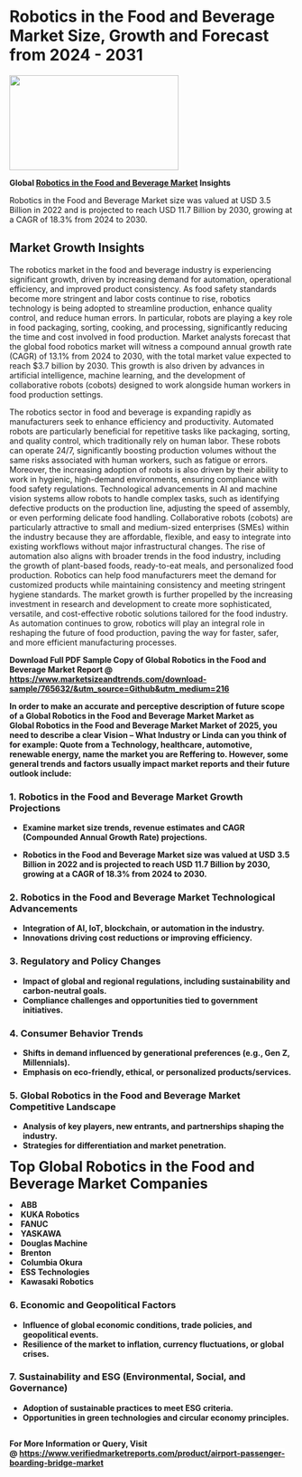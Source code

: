 <H1>Robotics in the Food and Beverage Market Size, Growth and Forecast from 2024 - 2031</H1><img class="aligncenter size-medium wp-image-584254" src="https://thirdeyenews.in/wp-content/uploads/2024/09/Global-Market-Research-300x168.jpeg" alt="" width="300" height="168" /><p><strong>Global&nbsp;<a href="https://www.marketsizeandtrends.com/download-sample/765632/&amp;utm_source=Github&utm_medium=216">Robotics in the Food and Beverage Market</a> Insights</strong></p><p>Robotics in the Food and Beverage Market size was valued at USD 3.5 Billion in 2022 and is projected to reach USD 11.7 Billion by 2030, growing at a CAGR of 18.3% from 2024 to 2030.</p><p><h2>Market Growth Insights</h2> <p>The robotics market in the food and beverage industry is experiencing significant growth, driven by increasing demand for automation, operational efficiency, and improved product consistency. As food safety standards become more stringent and labor costs continue to rise, robotics technology is being adopted to streamline production, enhance quality control, and reduce human errors. In particular, robots are playing a key role in food packaging, sorting, cooking, and processing, significantly reducing the time and cost involved in food production. Market analysts forecast that the global food robotics market will witness a compound annual growth rate (CAGR) of 13.1% from 2024 to 2030, with the total market value expected to reach $3.7 billion by 2030. This growth is also driven by advances in artificial intelligence, machine learning, and the development of collaborative robots (cobots) designed to work alongside human workers in food production settings.</p> <p><strong></strong></p> <p>The robotics sector in food and beverage is expanding rapidly as manufacturers seek to enhance efficiency and productivity. Automated robots are particularly beneficial for repetitive tasks like packaging, sorting, and quality control, which traditionally rely on human labor. These robots can operate 24/7, significantly boosting production volumes without the same risks associated with human workers, such as fatigue or errors. Moreover, the increasing adoption of robots is also driven by their ability to work in hygienic, high-demand environments, ensuring compliance with food safety regulations. Technological advancements in AI and machine vision systems allow robots to handle complex tasks, such as identifying defective products on the production line, adjusting the speed of assembly, or even performing delicate food handling. Collaborative robots (cobots) are particularly attractive to small and medium-sized enterprises (SMEs) within the industry because they are affordable, flexible, and easy to integrate into existing workflows without major infrastructural changes. The rise of automation also aligns with broader trends in the food industry, including the growth of plant-based foods, ready-to-eat meals, and personalized food production. Robotics can help food manufacturers meet the demand for customized products while maintaining consistency and meeting stringent hygiene standards. The market growth is further propelled by the increasing investment in research and development to create more sophisticated, versatile, and cost-effective robotic solutions tailored for the food industry. As automation continues to grow, robotics will play an integral role in reshaping the future of food production, paving the way for faster, safer, and more efficient manufacturing processes.</p> <p><strong></p><p><span class=""><strong>Download Full PDF Sample Copy of Global Robotics in the Food and Beverage Market Report</strong> @ <a href="https://www.marketsizeandtrends.com/download-sample/765632/&amp;utm_source=Github&utm_medium=216" target="_blank">https://www.marketsizeandtrends.com/download-sample/765632/&amp;utm_source=Github&utm_medium=216</a></span></p><p>In order to make an accurate and perceptive description of future scope of a Global&nbsp;Robotics in the Food and Beverage Market Market as Global&nbsp;Robotics in the Food and Beverage Market Market of 2025, you need to describe a clear Vision &ndash; What Industry or Linda can you think of for example: Quote from a Technology, healthcare, automotive, renewable energy, name the market you are Reffering to. However, some general trends and factors usually impact market reports and their future outlook include:</p><h3>1.&nbsp;<strong>Robotics in the Food and Beverage Market Growth Projections</strong></h3><ul><li>Examine market size trends, revenue estimates and CAGR (Compounded Annual Growth Rate) projections.</li><li><p>Robotics in the Food and Beverage Market size was valued at USD 3.5 Billion in 2022 and is projected to reach USD 11.7 Billion by 2030, growing at a CAGR of 18.3% from 2024 to 2030.</p></li></ul><h3>2.&nbsp;<strong>Robotics in the Food and Beverage Market Technological Advancements</strong></h3><ul><li>Integration of AI, IoT, blockchain, or automation in the industry.</li><li>Innovations driving cost reductions or improving efficiency.</li></ul><h3>3.&nbsp;<strong>Regulatory and Policy Changes</strong></h3><ul><li>Impact of global and regional regulations, including sustainability and carbon-neutral goals.</li><li>Compliance challenges and opportunities tied to government initiatives.</li></ul><h3>4.&nbsp;<strong>Consumer Behavior Trends</strong></h3><ul><li>Shifts in demand influenced by generational preferences (e.g., Gen Z, Millennials).</li><li>Emphasis on eco-friendly, ethical, or personalized products/services.</li></ul><h3>5.&nbsp;<strong>Global Robotics in the Food and Beverage Market Competitive Landscape</strong></h3><ul><li>Analysis of key players, new entrants, and partnerships shaping the industry.</li><li>Strategies for differentiation and market penetration.</li></ul><p data-pm-slice="1 1 []"><span style="color: inherit; font-family: inherit; font-size: 25px;">Top Global Robotics in the Food and Beverage Market Companies</span></p><div class="" data-test-id=""><p><li> ABB</li><li> KUKA Robotics</li><li> FANUC</li><li> YASKAWA</li><li> Douglas Machine</li><li> Brenton</li><li> Columbia Okura</li><li> ESS Technologies</li><li> Kawasaki Robotics</li></p></div><h3>6.&nbsp;<strong>Economic and Geopolitical Factors</strong></h3><ul><li>Influence of global economic conditions, trade policies, and geopolitical events.</li><li>Resilience of the market to inflation, currency fluctuations, or global crises.</li></ul><h3>7.&nbsp;<strong>Sustainability and ESG (Environmental, Social, and Governance)</strong></h3><ul><li>Adoption of sustainable practices to meet ESG criteria.</li><li>Opportunities in green technologies and circular economy principles.</li></ul><h2><strong style="font-size: 14px;">For More Information or Query, Visit @&nbsp;</strong><a style="background-color: #ffffff; font-size: 14px;" href="https://www.marketsizeandtrends.com/report/robotics-in-the-food-and-beverage-market/" target="_blank">https://www.verifiedmarketreports.com/product/airport-passenger-boarding-bridge-market</a></h2>
